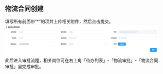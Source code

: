 ## 物流合同创建
填写所有前面带“*”的项并上传相关附件，然后点击<kbd>提交</kbd>。
![图片](../../.vuepress/public/images/logistics/logistics1.png)   
此后进入审批流程，相关岗位可在右上角「待办列表」-「物流审批」-「物流合同审批」里完成审批。  
<ShowImg src="/images/process/wl-wljsdsp.png" text="“物流合同审批”的审批流程图"/>  